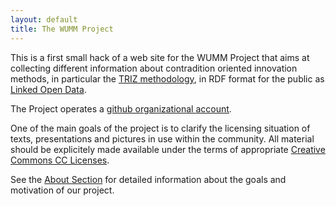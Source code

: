 ```yaml
---
layout: default
title: The WUMM Project
---
```


This is a first small hack of a web site for the WUMM Project that aims at
collecting different information about contradition oriented innovation
methods, in particular the [TRIZ
methodology](https://en.wikipedia.org/wiki/TRIZ), in RDF format for the public
as [Linked Open Data](http://lod-cloud.net/).

The Project operates a [github organizational
account](https://github.com/wumm-project).

One of the main goals of the project is to clarify the licensing situation of
texts, presentations and pictures in use within the community. All material
should be explicitely made available under the terms of appropriate [Creative
Commons CC Licenses](http://creativecommons.org).

See the [About Section](About "wikilink") for detailed information about the
goals and motivation of our project.
